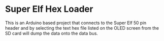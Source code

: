 # Super Elf Hex Loader

This is an Arduino based project that connects to the Super Elf 50 pin header and by selecting the text hex file listed on the OLED screen from the SD card will dump the data onto the data bus.


